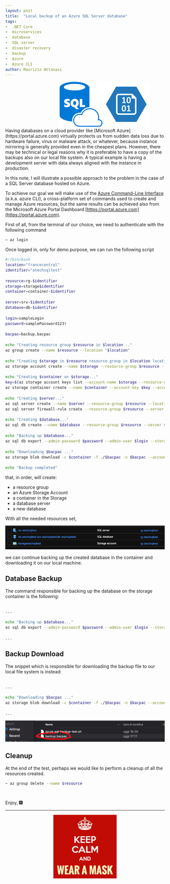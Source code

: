 ```yaml
---
layout: post
title:  "Local backup of an Azure SQL Server database"
tags:
-  .NET Core
-  microservices
-  database
-  SQL server
-  disaster recovery
-  backup
-  Azure
-  Azure CLI
author: Maurizio Attanasi
---
```


<div>
  <div style="float: left; margin-left: 12em;">
    <img src="/assets/images/azure-sql-database.png" alt="azure-sql-database">
  </div>
  <div style="float: left">
    <img src="/assets/images/azure-storage.png" alt="azure-storage">
  </div>
  <div style="clear: both"/>
</div>
Having databases on a cloud provider like [Microsoft Azure](https://portal.azure.com) virtually protects us from sudden data loss due to hardware failure, virus or malware attack, or whatever, because instance mirroring is generally provided even in the cheapest plans.
However, there may be technical or legal reasons why it is preferable to have a copy of the backups also on our local file system. A typical example is having a development server with data always aligned with the instance in production.

In this note, I will illustrate a possible approach to the problem in the case of a SQL Server database hosted on Azure.

To achieve our goal we will make use of the [Azure Command-Line Interface](https://docs.microsoft.com/it-it/cli/azure/) (a.k.a. azure CLI), a cross-platform set of commands used to create and manage Azure resources, but the same results can be achieved also from the Microsoft Azure Portal Dashboard [https://portal.azure.com](https://portal.azure.com).

First of all, from the terminal of our choice, we need to authenticate with the following command

```sh
~ az login
```

Once logged in, only for demo purpose, we can run the following script

```sh
#!/bin/bash
location="francecentral"
identifier="atechsqltest"

resource=rg-$identifier
storage=storage$identifier
container=container-$identifier

server=srv-$identifier
database=db-$identifier

login=sampleLogin
password=samplePassword123!

bacpac=backup.bacpac

echo "Creating resource group $resource in $location .."
az group create --name $resource --location "$location"

echo "Creating $storage in $resource resource group in $location location"
az storage account create --name $storage --resource-group $resource --location "$location" --sku Standard_LRS

echo "Creating $container on $storage..."
key=$(az storage account keys list --account-name $storage --resource-group $resource -o json --query [0].value | tr -d '"')
az storage container create --name $container --account-key $key --account-name $storage

echo "Creating $server..."
az sql server create --name $server --resource-group $resource --location "$location" --admin-user $login --admin-password $password
az sql server firewall-rule create --resource-group $resource --server $server --name AllowAzureServices --start-ip-address 0.0.0.0 --end-ip-address 0.0.0.0

echo "Creating $database..."
az sql db create --name $database --resource-group $resource --server $server --edition GeneralPurpose --sample-name AdventureWorksLT

echo "Backing up $database..."
az sql db export --admin-password $password --admin-user $login --storage-key $key --storage-key-type StorageAccessKey --storage-uri "https://$storage.blob.core.windows.net/$container/$bacpac" --name $database --resource-group $resource --server $server

echo "Downloading $bacpac ..."
az storage blob download -c $container -f ./$bacpac -n $bacpac --account-key $key --account-name $storage

echo "Backup completed"
```

that, in order, will create:

- a resource group
- an Azure Storage Account
- a container in the Storage
- a database server
- a new database

With all the needed resources set,

<p align='center'>
  <img src='/assets/images/atech-sql-test-resources.png' alt='Created resources' style="max-width:100%">
</p>

we can continue backing up the created database in the container and downloading it on our local machine.

## Database Backup

The command responsible for backing up the database on the storage container is the following:

```sh

...

echo "Backing up $database..."
az sql db export --admin-password $password --admin-user $login --storage-key $key --storage-key-type StorageAccessKey --storage-uri "https://$storage.blob.core.windows.net/$container/$bacpac" --name $database --resource-group $resource --server $server

...

```

## Backup Download

The snippet which is responsible for downloading the backup file to our local file system is instead:

```sh

...

echo "Downloading $bacpac ..."
az storage blob download -c $container -f ./$bacpac -n $bacpac --account-key $key --account-name $storage

...

```

<p align=center>
  <img src='/assets/images/atech-sql-test-backup.png' alt='local backup' style="max-width:100%">
</p>


## Cleanup

At the end of the test, perhaps we would like to perform a cleanup of all the resources created.

```sh
~ az group delete --name $resource
```

<br/>

Enjoy, :fireworks:

---

<p align="center">
  <img src="/assets/images/keep-calm-wear-mask-red-small.jpg" alt="Stay Safe Wear a Mask" />
</p>
